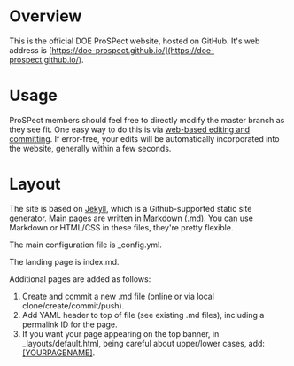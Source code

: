 # Overview

This is the official DOE ProSPect website, hosted on GitHub.  It's web address is [https://doe-prospect.github.io/](https://doe-prospect.github.io/).

# Usage

ProSPect members should feel free to directly modify the master branch as they see fit.  One easy way to do this is via [web-based editing and committing](https://help.github.com/articles/editing-files-in-your-repository/).  If error-free, your edits will be automatically incorporated into the website, generally within a few seconds.

# Layout

The site is based on [Jekyll](https://github.com/jekyll/jekyll), which is a Github-supported static site generator.  Main pages are written in [Markdown](https://guides.github.com/features/mastering-markdown/) (.md).  You can use Markdown or HTML/CSS in these files, they're pretty flexible. 

The main configuration file is 
    \_config.yml.

The landing page is index.md.

Additional pages are added as follows:

1) Create and commit a new .md file (online or via local clone/create/commit/push).
2) Add YAML header to top of file (see existing .md files), including a permalink ID for the page.
3) If you want your page appearing on the top banner, in \_layouts/default.html, being careful about upper/lower cases, add: <a href="{{ site.baseurl }}/[YOURPAGENAME]">[YOURPAGENAME]</a>.
